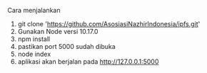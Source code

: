 Cara menjalankan
 1. git clone 'https://github.com/AsosiasiNazhirIndonesia/ipfs.git'
 2. Gunakan Node versi 10.17.0
 3. npm install
 4. pastikan port 5000 sudah dibuka
 5. node index
 6. aplikasi akan berjalan pada http://127.0.0.1:5000








